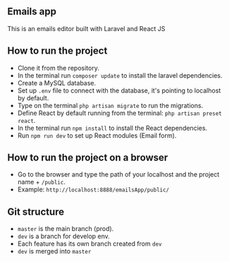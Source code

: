 
## Emails app
This is an emails editor built with Laravel and React JS

## How to run the project

- Clone it from the repository.
- In the terminal run `composer update` to install the laravel dependencies.
- Create a MySQL database.
- Set up `.env` file to connect with the database, it's pointing to localhost by default.
- Type on the terminal `php artisan migrate` to run the migrations.
- Define React by default running from the terminal: `php artisan preset react`.
- In the terminal run `npm install` to install the React dependencies.
- Run `npm run dev` to set up React modules (Email form).

## How to run the project on a browser
- Go to the browser and type the path of your localhost and the project name + `/public`.
- Example: `http://localhost:8888/emailsApp/public/`

## Git structure

- `master` is the main branch (prod).
- `dev` is a branch for develop env.
- Each feature has its own branch created from `dev`
- `dev` is merged into `master` 